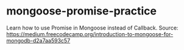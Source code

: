# mongoose-promise-practice
Learn how to use Promise in Mongoose instead of Callback. Source: https://medium.freecodecamp.org/introduction-to-mongoose-for-mongodb-d2a7aa593c57

